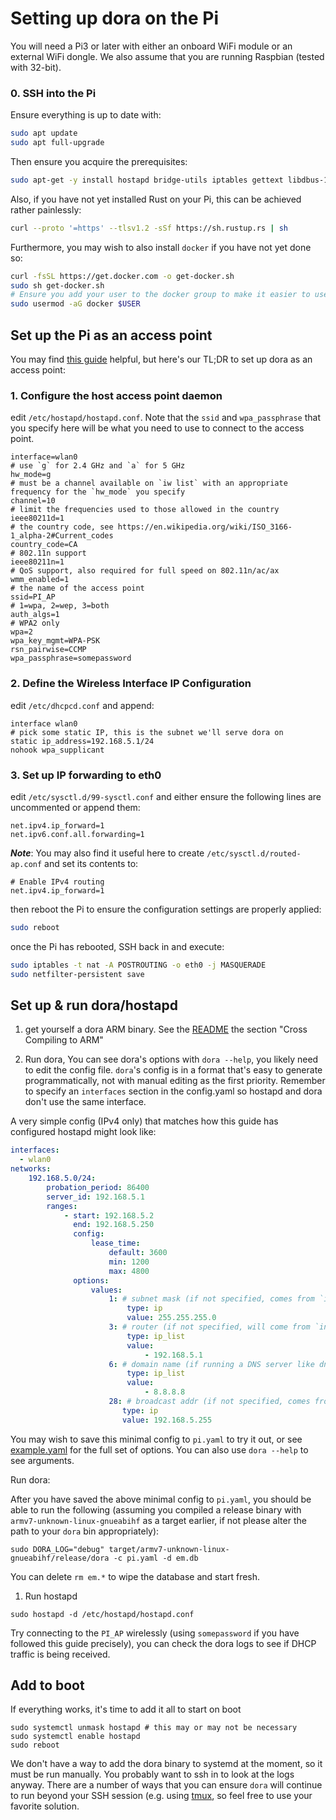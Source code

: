 # Setting up dora on the Pi

You will need a Pi3 or later with either an onboard WiFi module or an external WiFi dongle. We also assume that you are running Raspbian (tested with 32-bit).

### 0. SSH into the Pi

Ensure everything is up to date with:

```bash
sudo apt update
sudo apt full-upgrade
```

Then ensure you acquire the prerequisites:

```bash
sudo apt-get -y install hostapd bridge-utils iptables gettext libdbus-1-dev libidn11-dev libnetfilter-conntrack-dev nettle-dev netfilter-persistent iptables-persistent
```

Also, if you have not yet installed Rust on your Pi, this can be achieved rather painlessly:

```bash
curl --proto '=https' --tlsv1.2 -sSf https://sh.rustup.rs | sh
```

Furthermore, you may wish to also install `docker` if you have not yet done so:

```bash
curl -fsSL https://get.docker.com -o get-docker.sh
sudo sh get-docker.sh
# Ensure you add your user to the docker group to make it easier to use cross.
sudo usermod -aG docker $USER
```

## Set up the Pi as an access point

You may find [this guide](https://www.raspberrypi.com/documentation/computers/configuration.html#setting-up-a-routed-wireless-access-point) helpful, but here's our TL;DR to set up dora as an access point:

### 1. Configure the host access point daemon

edit `/etc/hostapd/hostapd.conf`. Note that the `ssid` and `wpa_passphrase` that you specify here will be what you need to use to connect to the access point.

```
interface=wlan0
# use `g` for 2.4 GHz and `a` for 5 GHz
hw_mode=g
# must be a channel available on `iw list` with an appropriate frequency for the `hw_mode` you specify
channel=10
# limit the frequencies used to those allowed in the country
ieee80211d=1
# the country code, see https://en.wikipedia.org/wiki/ISO_3166-1_alpha-2#Current_codes
country_code=CA
# 802.11n support
ieee80211n=1
# QoS support, also required for full speed on 802.11n/ac/ax
wmm_enabled=1
# the name of the access point
ssid=PI_AP
# 1=wpa, 2=wep, 3=both
auth_algs=1
# WPA2 only
wpa=2
wpa_key_mgmt=WPA-PSK
rsn_pairwise=CCMP
wpa_passphrase=somepassword
```

### 2. Define the Wireless Interface IP Configuration

edit `/etc/dhcpcd.conf` and append:

```
interface wlan0
# pick some static IP, this is the subnet we'll serve dora on
static ip_address=192.168.5.1/24 
nohook wpa_supplicant
```

### 3. Set up IP forwarding to eth0  

edit `/etc/sysctl.d/99-sysctl.conf` and either ensure the following lines are uncommented or append them:

```
net.ipv4.ip_forward=1
net.ipv6.conf.all.forwarding=1
```

***Note***: You may also find it useful here to create `/etc/sysctl.d/routed-ap.conf` and set its contents to:

```
# Enable IPv4 routing
net.ipv4.ip_forward=1
```

then reboot the Pi to ensure the configuration settings are properly applied:

```bash
sudo reboot
```

once the Pi has rebooted, SSH back in and execute: 

```bash
sudo iptables -t nat -A POSTROUTING -o eth0 -j MASQUERADE
sudo netfilter-persistent save
```

## Set up & run dora/hostapd

1. get yourself a dora ARM binary. See the [README](../README.md) the section "Cross Compiling to ARM"

1. Run dora, You can see dora's options with `dora --help`, you likely need to edit the config file. `dora`'s config is in a format that's easy to generate programmatically, not with manual editing as the first priority. Remember to specify an `interfaces` section in the config.yaml so hostapd and dora don't use the same interface.

A very simple config (IPv4 only) that matches how this guide has configured hostapd might look like:

```yaml
interfaces: 
  - wlan0
networks:
    192.168.5.0/24:
        probation_period: 86400
        server_id: 192.168.5.1
        ranges:
            - start: 192.168.5.2
              end: 192.168.5.250
              config:
                  lease_time:
                      default: 3600
                      min: 1200
                      max: 4800
              options:
                  values:
                      1: # subnet mask (if not specified, comes from `interfaces`)
                          type: ip
                          value: 255.255.255.0
                      3: # router (if not specified, will come from `interfaces`)
                          type: ip_list
                          value:
                              - 192.168.5.1
                      6: # domain name (if running a DNS server like dnsmasq also, use its IP)
                          type: ip_list
                          value:
                              - 8.8.8.8
                      28: # broadcast addr (if not specified, comes from `interfaces`)
                         type: ip
                         value: 192.168.5.255
```

You may wish to save this minimal config to `pi.yaml` to try it out, or see [example.yaml](../example.yaml) for the full set of options. You can also use `dora --help` to see arguments.

Run dora:

After you have saved the above minimal config to `pi.yaml`, you should be able to run the following (assuming you compiled a release binary with `armv7-unknown-linux-gnueabihf` as a target earlier, if not please alter the path to your `dora` bin appropriately):

```
sudo DORA_LOG="debug" target/armv7-unknown-linux-gnueabihf/release/dora -c pi.yaml -d em.db
```

You can delete `rm em.*` to wipe the database and start fresh.

1. Run hostapd

```
sudo hostapd -d /etc/hostapd/hostapd.conf
```

Try connecting to the `PI_AP` wirelessly (using `somepassword` if you have followed this guide precisely), you can check the dora logs to see if DHCP traffic is being received.

## Add to boot

If everything works, it's time to add it all to start on boot

```
sudo systemctl unmask hostapd # this may or may not be necessary
sudo systemctl enable hostapd
sudo reboot
```

We don't have a way to add the dora binary to systemd at the moment, so it must be run manually. You probably want to ssh in to look at the logs anyway. There are a number of ways that you can ensure `dora` will continue to run beyond your SSH session (e.g. using [tmux](https://github.com/tmux/tmux/wiki), so feel free to use your favorite solution.
